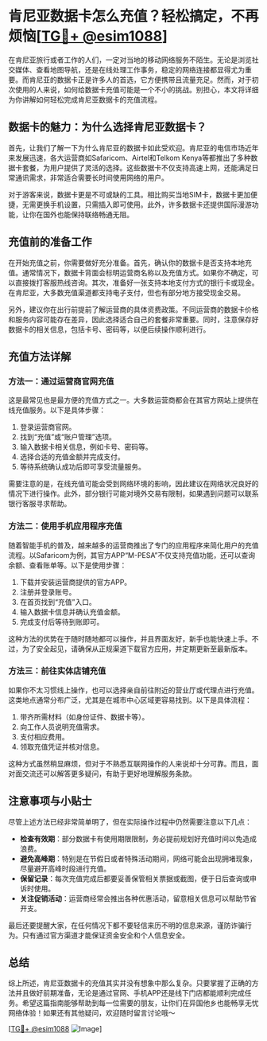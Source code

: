 # 肯尼亚数据卡怎么充值？轻松搞定，不再烦恼[[TG💪+ @esim1088](https://t.me/s/esim1088)]

在肯尼亚旅行或者工作的人们，一定对当地的移动网络服务不陌生。无论是浏览社交媒体、查看地图导航，还是在线处理工作事务，稳定的网络连接都显得尤为重要。而肯尼亚的数据卡正是许多人的首选，它方便携带且流量充足。然而，对于初次使用的人来说，如何给数据卡充值可能是一个不小的挑战。别担心，本文将详细为你讲解如何轻松完成肯尼亚数据卡的充值流程。

## 数据卡的魅力：为什么选择肯尼亚数据卡？

首先，让我们了解一下为什么肯尼亚的数据卡如此受欢迎。肯尼亚的电信市场近年来发展迅速，各大运营商如Safaricom、Airtel和Telkom Kenya等都推出了多种数据卡套餐，为用户提供了灵活的选择。这些数据卡不仅支持高速上网，还能满足日常通讯需求，非常适合需要长时间使用网络的用户。

对于游客来说，数据卡更是不可或缺的工具。相比购买当地SIM卡，数据卡更加便捷，无需更换手机设置，只需插入即可使用。此外，许多数据卡还提供国际漫游功能，让你在国外也能保持联络畅通无阻。

## 充值前的准备工作

在开始充值之前，你需要做好充分准备。首先，确认你的数据卡是否支持本地充值。通常情况下，数据卡背面会标明运营商名称以及充值方式。如果你不确定，可以直接拨打客服热线咨询。其次，准备好一张支持本地支付方式的银行卡或现金。在肯尼亚，大多数充值渠道都支持电子支付，但也有部分地方接受现金交易。

另外，建议你在出行前提前了解运营商的具体资费政策。不同运营商的数据卡价格和服务内容可能存在差异，因此选择适合自己的套餐非常重要。同时，注意保存好数据卡的相关信息，包括卡号、密码等，以便后续操作顺利进行。

## 充值方法详解

### 方法一：通过运营商官网充值

这是最常见也是最方便的充值方式之一。大多数运营商都会在其官方网站上提供在线充值服务。以下是具体步骤：

1. 登录运营商官网。
2. 找到“充值”或“账户管理”选项。
3. 输入数据卡相关信息，例如卡号、密码等。
4. 选择合适的充值金额并完成支付。
5. 等待系统确认成功后即可享受流量服务。

需要注意的是，在线充值可能会受到网络环境的影响，因此建议在网络状况良好的情况下进行操作。此外，部分银行可能对境外交易有限制，如果遇到问题可以联系银行客服寻求帮助。

### 方法二：使用手机应用程序充值

随着智能手机的普及，越来越多的运营商推出了专门的应用程序来简化用户的充值流程。以Safaricom为例，其官方APP“M-PESA”不仅支持充值功能，还可以查询余额、查看账单等。以下是使用步骤：

1. 下载并安装运营商提供的官方APP。
2. 注册并登录账号。
3. 在首页找到“充值”入口。
4. 输入数据卡信息并确认充值金额。
5. 完成支付后等待到账即可。

这种方法的优势在于随时随地都可以操作，并且界面友好，新手也能快速上手。不过，为了安全起见，请确保从正规渠道下载官方应用，并定期更新至最新版本。

### 方法三：前往实体店铺充值

如果你不太习惯线上操作，也可以选择亲自前往附近的营业厅或代理点进行充值。这类地点通常分布广泛，尤其是在城市中心区域更容易找到。以下是具体流程：

1. 带齐所需材料（如身份证件、数据卡等）。
2. 向工作人员说明充值需求。
3. 支付相应费用。
4. 领取充值凭证并核对信息。

这种方式虽然稍显麻烦，但对于不熟悉互联网操作的人来说却十分可靠。而且，面对面交流还可以解答更多疑问，有助于更好地理解服务条款。

## 注意事项与小贴士

尽管上述方法已经非常简单明了，但在实际操作过程中仍然需要注意以下几点：

- **检查有效期**：部分数据卡有使用期限限制，务必提前规划好充值时间以免造成浪费。
- **避免高峰期**：特别是在节假日或者特殊活动期间，网络可能会出现拥堵现象，尽量避开高峰时段进行充值。
- **保留记录**：每次充值完成后都要妥善保管相关票据或截图，便于日后查询或申诉时使用。
- **关注促销活动**：运营商经常会推出各种优惠活动，留意相关信息可以帮助节省开支。

最后还要提醒大家，在任何情况下都不要轻信来历不明的信息来源，谨防诈骗行为。只有通过官方渠道才能保证资金安全和个人信息安全。

## 总结

综上所述，肯尼亚数据卡的充值其实并没有想象中那么复杂。只要掌握了正确的方法并且做好前期准备，无论是通过官网、手机APP还是线下门店都能顺利完成任务。希望这篇指南能够帮助到每一位需要的朋友，让你们在异国他乡也能畅享无忧网络体验！如果还有其他疑问，欢迎随时留言讨论哦～

[[TG💪+ @esim1088](https://t.me/s/esim1088) ![Image](https://i.postimg.cc/4NQfJmqS/Snipaste-2025-05-13-00-14-12.png)]